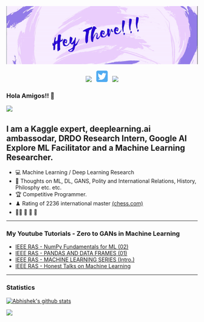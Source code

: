 <p align='center'>
<img src="https://github.com/abhishek-parashar/abhishek-parashar/blob/master/icon/profile.gif?raw=true">
</p>
<p align='center'>
<a href="https://abhishek-parashar.github.io/"><img height="30" src="https://image.flaticon.com/icons/png/512/2301/2301281.png"></a>&nbsp;&nbsp;
<a href="https://twitter.com/_abhiparashar"><img height="30" src="https://github.com/abhishek-parashar/abhishek-parashar/blob/master/icon/twitter.png?raw=true"></a>&nbsp;&nbsp;
<a href="https://www.linkedin.com/in/abhishek-parashar-3a9218150/"><img height="30" src="https://image.flaticon.com/icons/png/512/1409/1409945.png"></a>
</p>

### Hola Amigos!! 👋

![](https://komarev.com/ghpvc/?username=abhishek-parashar)

**I am a Kaggle expert, deeplearning.ai ambassodar, DRDO Research Intern, Google AI Explore ML Facilitator and a Machine Learning Researcher.**
---
- 💻 Machine Learning / Deep Learning Research
- 💭 Thoughts on ML, DL, GANS, Polity and International Relations, History, Philosphy etc. etc.
- 🏆 Competitive Programmer.
- ♟️ Rating of 2236 international master [(chess.com)](https://www.chess.com/home)
- 🧑‍🚀 🔭 🎸 🎼
---
### My Youtube Tutorials - Zero to GANs in Machine Learning
<!-- Youtube:START -->
- [IEEE RAS - NumPy Fundamentals for ML (02)](https://www.youtube.com/watch?v=Pcop8z-k93g)
- [IEEE RAS - PANDAS AND DATA FRAMES (01)](https://www.youtube.com/watch?v=VYIv5h1GU6g)
- [IEEE RAS - MACHINE LEARNING SERIES (Intro.)](https://www.youtube.com/watch?v=Zl-1TGlPy3o)
- [IEEE RAS - Honest Talks on Machine Learning](https://www.youtube.com/watch?v=LcpEJ9eXLP0)
<!-- Youtube:END -->

---
### Statistics
[![Abhishek's github stats](https://github-readme-stats.vercel.app/api?username=abhishek-parashar&count_private=true&show_icons=true)](https://github.com/abhishek-parashar/github-readme-stats)
<!-- [![GitHub Streak](https://github-readme-streak-stats.herokuapp.com/?user=abhishek-parashar)](https://github.com/abhishek-parashar/github-readme-streak-stats) -->
![](https://github-profile-trophy.vercel.app/?username=abhishek-parashar)
